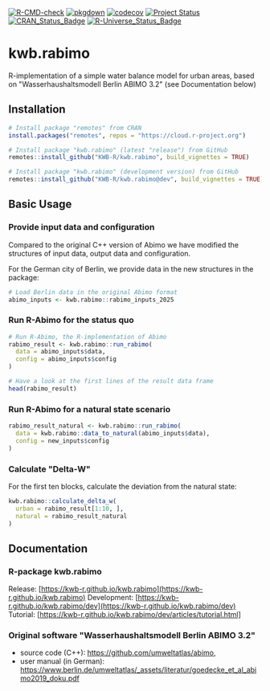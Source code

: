 [![R-CMD-check](https://github.com/KWB-R/kwb.rabimo/workflows/R-CMD-check/badge.svg)](https://github.com/KWB-R/kwb.rabimo/actions?query=workflow%3AR-CMD-check)
[![pkgdown](https://github.com/KWB-R/kwb.rabimo/workflows/pkgdown/badge.svg)](https://github.com/KWB-R/kwb.rabimo/actions?query=workflow%3Apkgdown)
[![codecov](https://codecov.io/github/KWB-R/kwb.rabimo/branch/main/graphs/badge.svg)](https://codecov.io/github/KWB-R/kwb.rabimo)
[![Project Status](https://img.shields.io/badge/lifecycle-experimental-orange.svg)](https://www.tidyverse.org/lifecycle/#experimental)
[![CRAN_Status_Badge](https://www.r-pkg.org/badges/version/kwb.rabimo)]()
[![R-Universe_Status_Badge](https://kwb-r.r-universe.dev/badges/kwb.rabimo)](https://kwb-r.r-universe.dev/)

# kwb.rabimo

R-implementation of a simple water balance model for urban areas, 
based on "Wasserhaushaltsmodell Berlin ABIMO 3.2" (see Documentation below)

## Installation

```r
# Install package "remotes" from CRAN
install.packages("remotes", repos = "https://cloud.r-project.org")

# Install package "kwb.rabimo" (latest "release") from GitHub
remotes::install_github("KWB-R/kwb.rabimo", build_vignettes = TRUE)

# Install package "kwb.rabimo" (development version) from GitHub
remotes::install_github("KWB-R/kwb.rabimo@dev", build_vignettes = TRUE)
```

## Basic Usage

### Provide input data and configuration

Compared to the original C++ version of Abimo we have modified the structures
of input data, output data and configuration.

For the German city of Berlin, we provide data in the new structures in the 
package:

```r
# Load Berlin data in the original Abimo format
abimo_inputs <- kwb.rabimo::rabimo_inputs_2025
```

### Run R-Abimo for the status quo

```r
# Run R-Abimo, the R-implementation of Abimo
rabimo_result <- kwb.rabimo::run_rabimo(
  data = abimo_inputs$data, 
  config = abimo_inputs$config
)

# Have a look at the first lines of the result data frame
head(rabimo_result)
```

### Run R-Abimo for a natural state scenario

```r
rabimo_result_natural <- kwb.rabimo::run_rabimo(
  data = kwb.rabimo::data_to_natural(abimo_inputs$data), 
  config = new_inputs$config
)
```

### Calculate "Delta-W"

For the first ten blocks, calculate the deviation from the natural state:

```r
kwb.rabimo::calculate_delta_w(
  urban = rabimo_result[1:10, ],
  natural = rabimo_result_natural
)
```

## Documentation

### R-package kwb.rabimo

Release: [https://kwb-r.github.io/kwb.rabimo](https://kwb-r.github.io/kwb.rabimo)
Development: [https://kwb-r.github.io/kwb.rabimo/dev](https://kwb-r.github.io/kwb.rabimo/dev)
Tutorial: [https://kwb-r.github.io/kwb.rabimo/dev/articles/tutorial.html]

### Original software "Wasserhaushaltsmodell Berlin ABIMO 3.2"

- source code (C++): https://github.com/umweltatlas/abimo, 
- user manual (in German): https://www.berlin.de/umweltatlas/_assets/literatur/goedecke_et_al_abimo2019_doku.pdf
